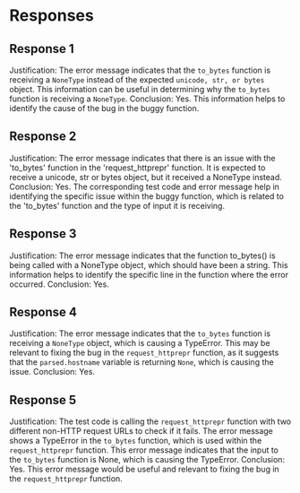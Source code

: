 # Responses
## Response 1
Justification: The error message indicates that the `to_bytes` function is receiving a `NoneType` instead of the expected `unicode, str, or bytes` object. This information can be useful in determining why the `to_bytes` function is receiving a `NoneType`.
Conclusion: Yes. This information helps to identify the cause of the bug in the buggy function.

## Response 2
Justification: The error message indicates that there is an issue with the 'to_bytes' function in the 'request_httprepr' function. It is expected to receive a unicode, str or bytes object, but it received a NoneType instead.
Conclusion: Yes. The corresponding test code and error message help in identifying the specific issue within the buggy function, which is related to the 'to_bytes' function and the type of input it is receiving.

## Response 3
Justification: The error message indicates that the function to_bytes() is being called with a NoneType object, which should have been a string. This information helps to identify the specific line in the function where the error occurred.
Conclusion: Yes.

## Response 4
Justification: The error message indicates that the `to_bytes` function is receiving a `NoneType` object, which is causing a TypeError. This may be relevant to fixing the bug in the `request_httprepr` function, as it suggests that the `parsed.hostname` variable is returning `None`, which is causing the issue.
Conclusion: Yes.

## Response 5
Justification: The test code is calling the `request_httprepr` function with two different non-HTTP request URLs to check if it fails. The error message shows a TypeError in the `to_bytes` function, which is used within the `request_httprepr` function. This error message indicates that the input to the `to_bytes` function is None, which is causing the TypeError. 
Conclusion: Yes. This error message would be useful and relevant to fixing the bug in the `request_httprepr` function.

